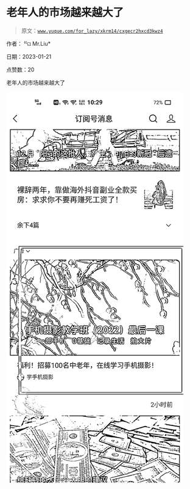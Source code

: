 # 老年人的市场越来越大了

> 原文：[`www.yuque.com/for_lazy/xkrm14/cxgecr2hxcd3kwz4`](https://www.yuque.com/for_lazy/xkrm14/cxgecr2hxcd3kwz4)



作者： ⁽⁽ଘ Mr.Liu* 

日期：2023-01-21 

点赞数：20 

老年人的市场越来越大了 

![](img/dcbcd928ffecfe487866c988b5b173cd.png) 

